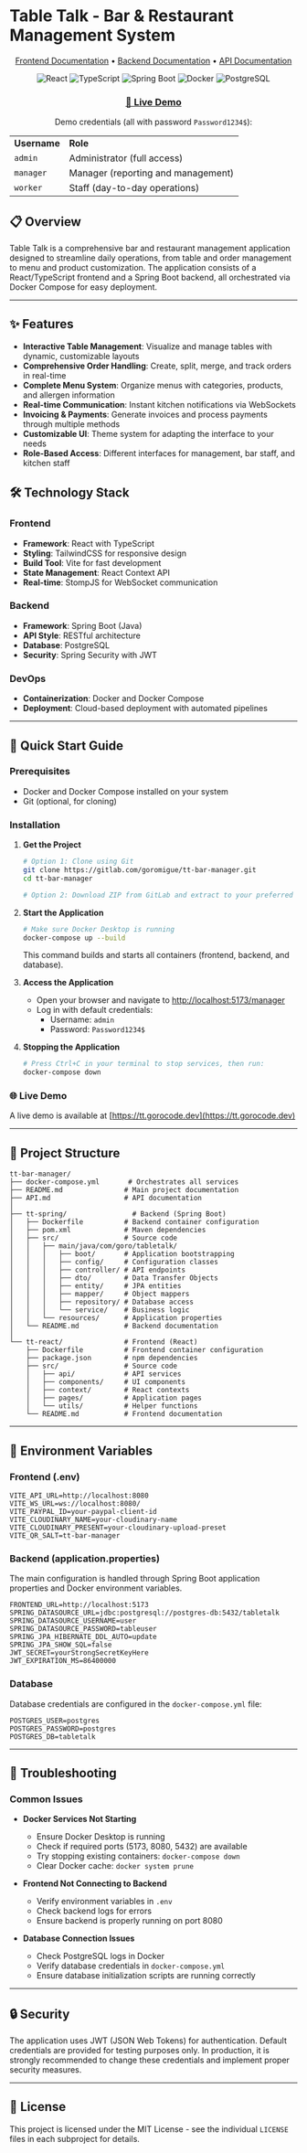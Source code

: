 # Table Talk - Bar & Restaurant Management System

<div align="center">
  <p>
    <a href="./tt-react/README.md">Frontend Documentation</a> •
    <a href="./tt-spring/README.md">Backend Documentation</a> •
    <a href="./API.md">API Documentation</a>
  </p>
</div>

<div align="center">
  <img src="https://img.shields.io/badge/React-61DAFB?style=for-the-badge&logo=react&logoColor=black" alt="React" />
  <img src="https://img.shields.io/badge/TypeScript-3178C6?style=for-the-badge&logo=typescript&logoColor=white" alt="TypeScript" />
  <img src="https://img.shields.io/badge/Spring_Boot-6DB33F?style=for-the-badge&logo=spring&logoColor=white" alt="Spring Boot" />
  <img src="https://img.shields.io/badge/Docker-2496ED?style=for-the-badge&logo=docker&logoColor=white" alt="Docker" />
  <img src="https://img.shields.io/badge/PostgreSQL-4169E1?style=for-the-badge&logo=postgresql&logoColor=white" alt="PostgreSQL" />
</div>

<div align="center">
  <h3><a href="https://tt.gorocode.dev" target="_blank">🔗 Live Demo</a></h3>
  <p>Demo credentials (all with password <code>Password1234$</code>):</p>
  <table>
    <tr>
      <td><strong>Username</strong></td>
      <td><strong>Role</strong></td>
    </tr>
    <tr>
      <td><code>admin</code></td>
      <td>Administrator (full access)</td>
    </tr>
    <tr>
      <td><code>manager</code></td>
      <td>Manager (reporting and management)</td>
    </tr>
    <tr>
      <td><code>worker</code></td>
      <td>Staff (day-to-day operations)</td>
    </tr>
  </table>
</div>

## 📋 Overview

Table Talk is a comprehensive bar and restaurant management application designed to streamline daily operations, from table and order management to menu and product customization. The application consists of a React/TypeScript frontend and a Spring Boot backend, all orchestrated via Docker Compose for easy deployment.

---

## ✨ Features

- **Interactive Table Management**: Visualize and manage tables with dynamic, customizable layouts
- **Comprehensive Order Handling**: Create, split, merge, and track orders in real-time
- **Complete Menu System**: Organize menus with categories, products, and allergen information
- **Real-time Communication**: Instant kitchen notifications via WebSockets
- **Invoicing & Payments**: Generate invoices and process payments through multiple methods
- **Customizable UI**: Theme system for adapting the interface to your needs
- **Role-Based Access**: Different interfaces for management, bar staff, and kitchen staff

## 🛠️ Technology Stack

### Frontend
- **Framework**: React with TypeScript
- **Styling**: TailwindCSS for responsive design
- **Build Tool**: Vite for fast development
- **State Management**: React Context API
- **Real-time**: StompJS for WebSocket communication

### Backend
- **Framework**: Spring Boot (Java)
- **API Style**: RESTful architecture
- **Database**: PostgreSQL
- **Security**: Spring Security with JWT

### DevOps
- **Containerization**: Docker and Docker Compose
- **Deployment**: Cloud-based deployment with automated pipelines

---

## 🚀 Quick Start Guide

### Prerequisites
- Docker and Docker Compose installed on your system
- Git (optional, for cloning)

### Installation

1. **Get the Project**
   ```bash
   # Option 1: Clone using Git
   git clone https://gitlab.com/goromigue/tt-bar-manager.git
   cd tt-bar-manager
   
   # Option 2: Download ZIP from GitLab and extract to your preferred location
   ```

2. **Start the Application**
   ```bash
   # Make sure Docker Desktop is running
   docker-compose up --build
   ```
   This command builds and starts all containers (frontend, backend, and database).

3. **Access the Application**
   - Open your browser and navigate to [http://localhost:5173/manager](http://localhost:5173/manager)
   - Log in with default credentials:
     - Username: `admin`
     - Password: `Password1234$`

4. **Stopping the Application**
   ```bash
   # Press Ctrl+C in your terminal to stop services, then run:
   docker-compose down
   ```

### 🌐 Live Demo
A live demo is available at [https://tt.gorocode.dev](https://tt.gorocode.dev)

---

## 🗼 Project Structure

```
tt-bar-manager/
├── docker-compose.yml       # Orchestrates all services
├── README.md               # Main project documentation
├── API.md                  # API documentation
│
├── tt-spring/                # Backend (Spring Boot)
│   ├── Dockerfile          # Backend container configuration
│   ├── pom.xml             # Maven dependencies
│   ├── src/                # Source code
│   │   ├── main/java/com/goro/tabletalk/
│   │   │   ├── boot/       # Application bootstrapping
│   │   │   ├── config/     # Configuration classes
│   │   │   ├── controller/ # API endpoints
│   │   │   ├── dto/        # Data Transfer Objects
│   │   │   ├── entity/     # JPA entities
│   │   │   ├── mapper/     # Object mappers
│   │   │   ├── repository/ # Database access
│   │   │   └── service/    # Business logic
│   │   └── resources/      # Application properties
│   └── README.md           # Backend documentation
│
└── tt-react/               # Frontend (React)
    ├── Dockerfile          # Frontend container configuration
    ├── package.json        # npm dependencies
    ├── src/                # Source code
    │   ├── api/            # API services
    │   ├── components/     # UI components
    │   ├── context/        # React contexts
    │   ├── pages/          # Application pages
    │   └── utils/          # Helper functions
    └── README.md           # Frontend documentation
```

---

## 🔑 Environment Variables

### Frontend (.env)
```properties
VITE_API_URL=http://localhost:8080
VITE_WS_URL=ws://localhost:8080/
VITE_PAYPAL_ID=your-paypal-client-id
VITE_CLOUDINARY_NAME=your-cloudinary-name
VITE_CLOUDINARY_PRESENT=your-cloudinary-upload-preset
VITE_QR_SALT=tt-bar-manager
```

### Backend (application.properties)
The main configuration is handled through Spring Boot application properties and Docker environment variables.
```properties
FRONTEND_URL=http://localhost:5173
SPRING_DATASOURCE_URL=jdbc:postgresql://postgres-db:5432/tabletalk
SPRING_DATASOURCE_USERNAME=user
SPRING_DATASOURCE_PASSWORD=tableuser
SPRING_JPA_HIBERNATE_DDL_AUTO=update
SPRING_JPA_SHOW_SQL=false
JWT_SECRET=yourStrongSecretKeyHere
JWT_EXPIRATION_MS=86400000
```

### Database
Database credentials are configured in the `docker-compose.yml` file:
```properties
POSTGRES_USER=postgres
POSTGRES_PASSWORD=postgres
POSTGRES_DB=tabletalk
```

---

## 🔧 Troubleshooting

### Common Issues

- **Docker Services Not Starting**
  - Ensure Docker Desktop is running
  - Check if required ports (5173, 8080, 5432) are available
  - Try stopping existing containers: `docker-compose down`
  - Clear Docker cache: `docker system prune`

- **Frontend Not Connecting to Backend**
  - Verify environment variables in `.env`
  - Check backend logs for errors
  - Ensure backend is properly running on port 8080

- **Database Connection Issues**
  - Check PostgreSQL logs in Docker
  - Verify database credentials in `docker-compose.yml`
  - Ensure database initialization scripts are running correctly

---


## 🔒 Security

The application uses JWT (JSON Web Tokens) for authentication. Default credentials are provided for testing purposes only. In production, it is strongly recommended to change these credentials and implement proper security measures.

---

## 📀 License

This project is licensed under the MIT License - see the individual `LICENSE` files in each subproject for details.
